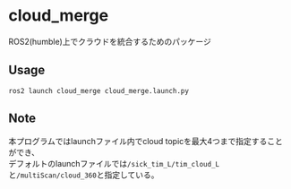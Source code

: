 # cloud_merge
ROS2(humble)上でクラウドを統合するためのパッケージ

## Usage
```
ros2 launch cloud_merge cloud_merge.launch.py
```

## Note
本プログラムではlaunchファイル内でcloud topicを最大4つまで指定することができ、  
デフォルトのlaunchファイルでは```/sick_tim_L/tim_cloud_L```と```/multiScan/cloud_360```と指定している。
